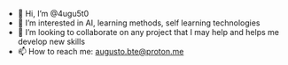 - 👋 Hi, I’m @4ugu5t0
- 👀 I’m interested in AI, learning methods, self learning technologies
- 💞️ I’m looking to collaborate on any project that I may help and helps me develop new skills 
- 📫 How to reach me: augusto.bte@proton.me

<!---
4ugu5t0/4ugu5t0 is a ✨ special ✨ repository because its `README.md` (this file) appears on your GitHub profile.
You can click the Preview link to take a look at your changes.
--->

